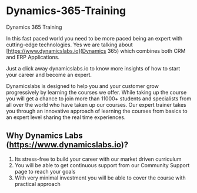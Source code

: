 # Dynamics-365-Training
Dynamics 365 Training

In this fast paced world you need to be more paced being an expert with cutting-edge technologies. Yes we are talking about [https://www.dynamicslabs.io](Dynamics 365) which combines both CRM and ERP Applications.  

Just a click away dynamicslabs.io to know more insights of how to start your career and become an expert. 

Dynamicslabs is designed to help you and your customer grow progressively by learning the courses we offer. While taking up the course you will get a chance to join more than 11000+ students and specialists from all over the world who have taken up our courses. Our expert trainer takes you through an innovative approach of learning the courses from basics to an expert level sharing the real time experiences.  

Why Dynamics Labs (https://www.dynamicslabs.io)?
----------------------	
 1. Its stress-free to build your career with our market driven curriculum 
 2. You will be able to get continuous support from our Community Support page to reach your goals
 3. With very minimal investment you will be able to cover the course with practical approach
    
